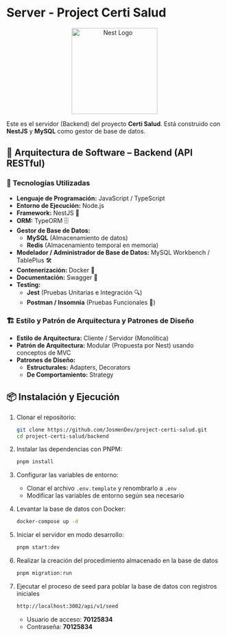 # Server - Project Certi Salud

<p align="center">
  <a href="http://nestjs.com/" target="blank"><img src="https://nestjs.com/img/logo-small.svg" width="200" alt="Nest Logo" /></a>
</p>

Este es el servidor (Backend) del proyecto **Certi Salud**. Está construido con **NestJS** y **MySQL** como gestor de base de datos.

## 🚀 Arquitectura de Software – Backend (API RESTful)

### 📌 Tecnologías Utilizadas

- **Lenguaje de Programación:** JavaScript / TypeScript
- **Entorno de Ejecución:** Node.js
- **Framework:** NestJS 🚀
- **ORM:** TypeORM 🗄️
- **Gestor de Base de Datos:**
  - **MySQL** (Almacenamiento de datos)
  - **Redis** (Almacenamiento temporal en memoria)
- **Modelador / Administrador de Base de Datos:** MySQL Workbench / TablePlus 🛠️
- **Contenerización:** Docker 🐳
- **Documentación:** Swagger 📄
- **Testing:**
  - **Jest** (Pruebas Unitarias e Integración 🔍)
  - **Postman / Insomnia** (Pruebas Funcionales 📡)

### 🏗️ Estilo y Patrón de Arquitectura y Patrones de Diseño

- **Estilo de Arquitectura:** Cliente / Servidor (Monolítica)
- **Patrón de Arquitectura:** Modular (Propuesta por Nest) usando conceptos de MVC
- **Patrones de Diseño:**
  - **Estructurales:** Adapters, Decorators
  - **De Comportamiento:** Strategy

## 📦 Instalación y Ejecución

1. Clonar el repositorio:

   ```sh
   git clone https://github.com/JosmenDev/project-certi-salud.git
   cd project-certi-salud/backend
   ```

2. Instalar las dependencias con PNPM:

   ```sh
   pnpm install
   ```

3. Configurar las variables de entorno:

   - Clonar el archivo `.env.template` y renombrarlo a `.env`
   - Modificar las variables de entorno según sea necesario

4. Levantar la base de datos con Docker:

   ```sh
   docker-compose up -d
   ```

5. Iniciar el servidor en modo desarrollo:

   ```sh
   pnpm start:dev
   ```

6. Realizar la creación del procedimiento almacenado en la base de datos

   ```sh
   pnpm migration:run
   ```

6. Ejecutar el proceso de seed para poblar la base de datos con registros iniciales

   ```sh
   http://localhost:3002/api/v1/seed
   ```

   - Usuario de acceso: **70125834**
   - Contraseña: **70125834**

